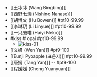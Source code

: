 - [[王冰冰 (Wang Bingbing)]]
- [[西野七濑 (Nishino Nanase)]]
- [[胡博文 (Hu Bowen)]] #pt10-99.99
- [[李琳玥 (Li Linyue)]] #pt10-99.99
- [[一只废喵 (Haiyi Neko)]]
- #kiss # opai #pt10-99.99
    - ![kiss-01](https://firebasestorage.googleapis.com/v0/b/firescript-577a2.appspot.com/o/imgs%2Fapp%2FXELiu-NovaKG%2FfalURiarbO.webp?alt=media&token=a0b2bbf5-b411-408b-9053-873562f634a9)
- [[文妍 (Wen Yan)]] #pt9-100
- [[Eunji Pyoapple (표은지)]] #pt10-99.99
- [[唐嫣 (Tang Yan)]] -- #pt9-100
- [[程媛媛 (Cheng Yuanyuan)]]
